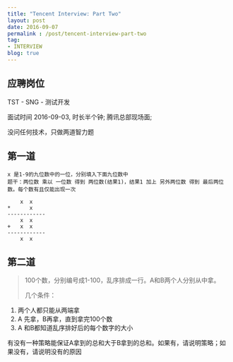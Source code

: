```yaml
---
title: "Tencent Interview: Part Two"
layout: post
date: 2016-09-07
permalink : /post/tencent-interview-part-two
tag:
- INTERVIEW
blog: true
---
```


## 应聘岗位

TST - SNG - 测试开发

面试时间 2016-09-03, 时长半个钟; 腾讯总部现场面;

没问任何技术，只做两道智力题


## 第一道

```text
x 是1-9的九位数中的一位，分别填入下面九位数中
题干：两位数 乘以 一位数 得到 两位数(结果1)，结果1 加上 另外两位数 得到 最后两位数。每个数有且仅能出现一次

    x  x
*      x
------------
    x  x
+   x  x
------------
    x  x
```

## 第二道

> 100个数，分别编号成1-100，乱序排成一行。A和B两个人分别从中拿。
> 
> 几个条件：
1. 两个人都只能从两端拿
2. A 先拿，B再拿，直到拿完100个数
3. A 和B都知道乱序排好后的每个数字的大小

有没有一种策略能保证A拿到的总和大于B拿到的总和。如果有，请说明策略；如果没有，请说明没有的原因

